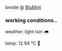 brodie @ [BluMint](https://www.linkedin.com/company/blumint-io/)

<!--weather_start-->
### working conditions..

weather: light rain 🌧️

temp: 12.94 °C 👕

<!--weather_end-->
